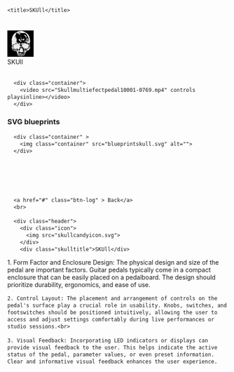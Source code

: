 <html lang="en">
<head>
    <meta charset="UTF-8">
    <meta http-equiv="X-UA-Compatible" content="IE=edge">
    <meta name="viewport" content="width=device-width, initial-scale=1.0">
    <link rel="stylesheet" href="skull.css">
    <link rel="stylesheet" href="global.css">
    <link rel="stylesheet" href="global.css" media="all">
    <script hidden type="text/javascript" src="https://ajax.googleapis.com/ajax/libs/jquery/1.9.1/jquery.min.js"></script>

<script hidden type="text/javascript" src="scripts/sequence.js"></script>
    <title>SKUll</title>
</head>
<body>
<h1 style="color: transparent;"></h1>

  <div class="header">
    <div class="icon">
      <img src="skullcandyicon.svg">
    </div>
    <div class="skulltitle">SKUll</div>
   
  </div> 
   <br>

      <div class="container">
        <video src="Skullmultiefectpedal10001-0769.mp4" controls playsinline></video>
      </div>

<h3>SVG blueprints</h3>

      <div class="container" >
        <img class="container" src="blueprintskull.svg" alt="">
      </div>
      
      
      
      
      
      
      <a href="#" class="btn-log" > Back</a>
      <br>

      <div class="header">
        <div class="icon">
          <img src="skullcandyicon.svg">
        </div>
        <div class="skulltitle">SKUll</div>
   </div>
   <div class="panels-container">
    1. Form Factor and Enclosure Design: The physical design and size of the pedal are important factors. Guitar pedals typically come in a compact enclosure that can be easily placed on a pedalboard. The design should prioritize durability, ergonomics, and ease of use.<br>

    2. Control Layout: The placement and arrangement of controls on the pedal's surface play a crucial role in usability. Knobs, switches, and footswitches should be positioned intuitively, allowing the user to access and adjust settings comfortably during live performances or studio sessions.<br>
    
    3. Visual Feedback: Incorporating LED indicators or displays can provide visual feedback to the user. This helps indicate the active status of the pedal, parameter values, or even preset information. Clear and informative visual feedback enhances the user experience.
   </div>
    
</body>
</html>




